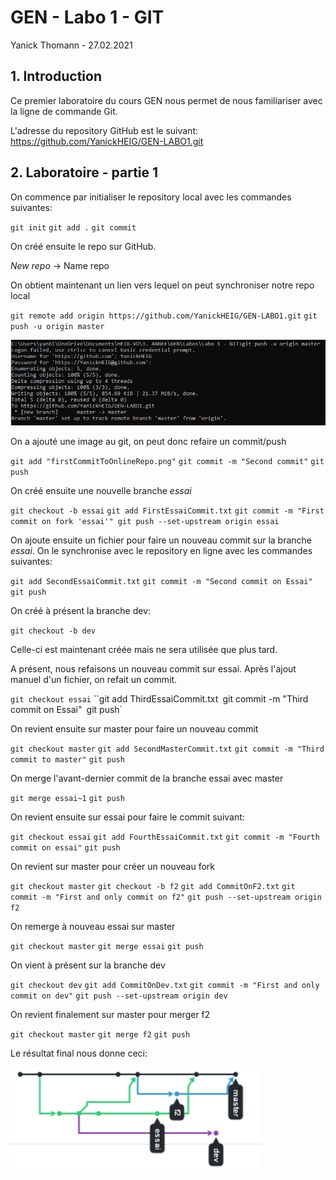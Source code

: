 # GEN - Labo 1 - GIT

Yanick Thomann - 27.02.2021

## 1. Introduction

Ce premier laboratoire du cours GEN nous permet de nous familiariser avec la ligne de commande Git.

L'adresse du repository GitHub est le suivant: https://github.com/YanickHEIG/GEN-LABO1.git

## 2. Laboratoire - partie 1

On commence par initialiser le repository local avec les commandes suivantes:

`git init`
`git add .`
`git commit`

On créé ensuite le repo sur GitHub.

_New repo_ -> Name repo

On obtient maintenant un lien vers lequel on peut synchroniser notre repo local

`git remote add origin https://github.com/YanickHEIG/GEN-LABO1.git`
`git push -u origin master`

![](firstCommitToOnlineRepo.png)



On a ajouté une image au git, on peut donc refaire un commit/push

`git add "firstCommitToOnlineRepo.png"`
`git commit -m "Second commit"`
`git push`

On créé ensuite une nouvelle branche _essai_

`git checkout -b essai`
`git add FirstEssaiCommit.txt`
`git commit -m "First commit on fork 'essai'"
git push --set-upstream origin essai`

On ajoute ensuite un fichier pour faire un nouveau commit sur la branche _essai_. On le synchronise avec le repository en ligne avec les commandes suivantes:

`git add SecondEssaiCommit.txt`
`git commit -m "Second commit on Essai"`
`git push`

On créé à présent la branche dev:

`git checkout -b dev`

Celle-ci est maintenant créée mais ne sera utilisée que plus tard.

A présent, nous refaisons un nouveau commit sur essai. Après l'ajout manuel d'un fichier, on refait un commit.

`git checkout essai`
``git add ThirdEssaiCommit.txt`
`git commit -m "Third commit on Essai"`
`git push`

On revient ensuite sur master pour faire un nouveau commit

`git checkout master`
`git add SecondMasterCommit.txt`
`git commit -m "Third commit to master"`
`git push`

On merge l'avant-dernier commit de la branche essai avec master

`git merge essai~1`
`git push`

On revient ensuite sur essai pour faire le commit suivant:

`git checkout essai`
`git add FourthEssaiCommit.txt`
`git commit -m "Fourth commit on essai"`
`git push`

On revient sur master pour créer un nouveau fork

`git checkout master`
`git checkout -b f2`
`git add CommitOnF2.txt`
`git commit -m "First and only commit on f2"`
`git push --set-upstream origin f2`

On remerge à nouveau essai sur master

`git checkout master`
`git merge essai`
`git push`

On vient à présent sur la branche dev

`git checkout dev`
`git add CommitOnDev.txt`
`git commit -m "First and only commit on dev"`
`git push --set-upstream origin dev`

On revient finalement sur master pour merger f2

`git checkout master`
`git merge f2`
`git push`

Le résultat final nous donne ceci:

![](finalNetworkGraph.png)

